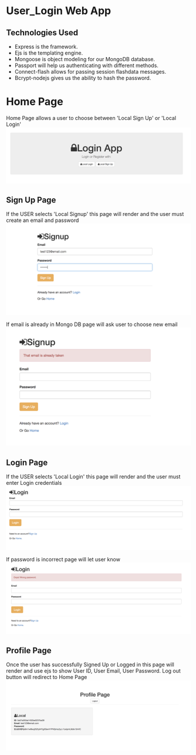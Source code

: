 # User_Login Web App

Technologies Used
------------------
  * Express is the framework.
  * Ejs is the templating engine.
  * Mongoose is object modeling for our MongoDB database.
  * Passport will help us authenticating with different methods.
  * Connect-flash allows for passing session flashdata messages.
  * Bcrypt-nodejs gives us the ability to hash the password.

Home Page
==========
Home Page allows a user to choose between 'Local Sign Up' or 'Local Login'
![Home Page](/images/Login_Home.png)

Sign Up Page
-------------
If the USER selects 'Local Signup' this page will render and the user must create an email and password 
![Home Page](/images/Login_SIgnup.png)

If email is already in Mongo DB page will ask user to choose new email
![Home Page](/images/Login_emailTaken.png) 

Login Page
-------------
If the USER selects 'Local Login' this page will render and the user must enter Login credentials 
![Home Page](/images/Login_Login.png)

If password is incorrect page will let user know
![Home Page](/images/Login_wrongPassword.png)

Profile Page
-------------
Once the user has successfully Signed Up or Logged in this page will render and use ejs to show User ID, User Email, User Password.
Log out button will redirect to Home Page
![Home Page](/images/Login_profile.png)

